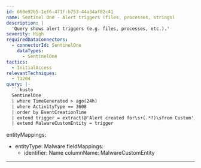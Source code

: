 ```yaml
---
id: 660e92b5-1ef6-471f-b753-44a34af82c41
name: Sentinel One - Alert triggers (files, processes, strings)
description: |
  'Query shows alert triggers (e.g. files, processes, etc.).'
severity: High
requiredDataConnectors:
  - connectorId: SentinelOne
    dataTypes:
      - SentinelOne
tactics:
  - InitialAccess
relevantTechniques:
  - T1204
query: |-
  ```kusto
  SentinelOne
  | where TimeGenerated > ago(24h)
  | where ActivityType == 3608
  | order by EventCreationTime
  | extend trigger = extract(@'Alert created for\s+(.*?)\sfrom Custom', 1, EventOriginalMessage)
  | extend MalwareCustomEntity = trigger
  ```
entityMappings:
  - entityType: Malware
    fieldMappings:
      - identifier: Name
        columnName: MalwareCustomEntity
---
```


